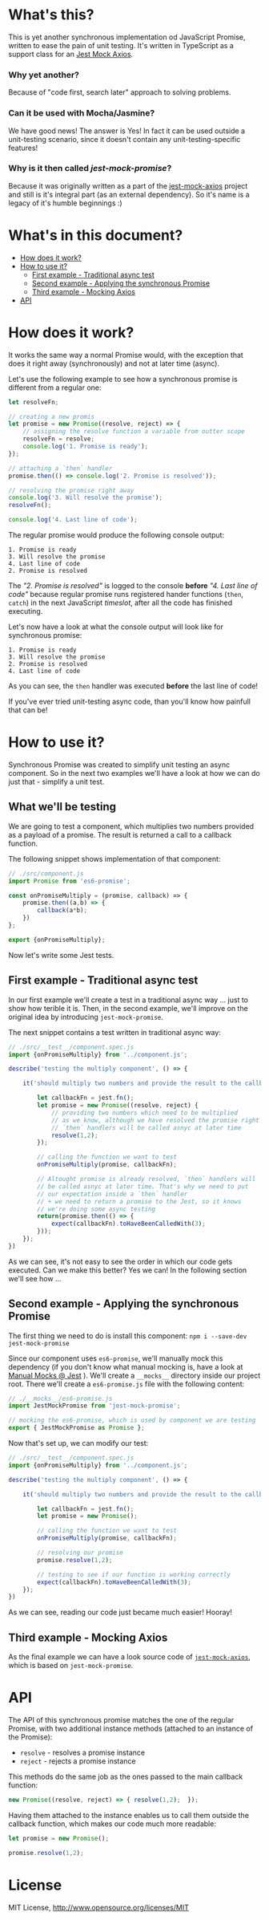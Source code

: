 # What's this?
This is yet another synchronous implementation od JavaScript Promise, written to ease the pain of unit testing. It's written in TypeScript as a support class for an [Jest Mock Axios](https://www.npmjs.com/package/jest-mock-axios).

### Why yet another?
Because of "code first, search later" approach to solving problems.

### Can it be used with Mocha/Jasmine?
We have good news! The answer is Yes! In fact it can be used outside a unit-testing scenario, since it doesn't contain any unit-testing-specific features!

### Why is it then called *jest-mock-promise*?
Because it was originally written as a part of the [jest-mock-axios](https://www.npmjs.com/package/jest-mock-axios) project and still is it's integral part (as an external dependency). So it's name is a legacy of it's humble beginnings :)

# What's in this document?

* [How does it work?](#how-does-it-work)
* [How to use it?](#how-to-use-it)
  * [First example - Traditional async test](#first-example---traditional-async-test)
  * [Second example - Applying the synchronous Promise](#second-example---applying-the-synchronous-promise )
  * [Third example - Mocking Axios](#third-example---mocking-axios)
* [API](#api)

# How does it work?

It works the same way a normal Promise would, with the exception that does it right away (synchronously) and not at later time (async).

Let's use the following example to see how a synchronous promise is different from a regular one:

```javascript
let resolveFn;

// creating a new promis
let promise = new Promise((resolve, reject) => {
    // assigning the resolve function a variable from outter scope
    resolveFn = resolve;
    console.log('1. Promise is ready');
});

// attaching a `then` handler
promise.then(() => console.log('2. Promise is resolved'));

// resolving the promise right away
console.log('3. Will resolve the promise');
resolveFn();

console.log('4. Last line of code');
```
The regular promise would produce the following console output:
```
1. Promise is ready
3. Will resolve the promise
4. Last line of code
2. Promise is resolved
```
The *"2. Promise is resolved"* is logged to the console **before** *"4. Last line of code"* because regular promise runs registered hander functions (`then`, `catch`) in the next JavaScript *timeslot*, after all the code has finished executing.

Let's now have a look at what the console output will look like for synchronous promise:
```
1. Promise is ready
3. Will resolve the promise
2. Promise is resolved
4. Last line of code
```
As you can see, the `then` handler was executed **before** the last line of code!

If you've ever tried unit-testing async code, than you'll know how painfull that can be!

# How to use it?

Synchronous Promise was created to simplify unit testing an async component. So in the next two examples we'll have a look at how we can do just that - simplify a unit test.

## What we'll be testing

We are going to test a component, which multiplies two numbers provided as a payload of a promise. The result is returned a call to a callback function.

The following snippet shows implementation of that component:
```javascript
// ./src/component.js
import Promise from 'es6-promise';

const onPromiseMultiply = (promise, callback) => {
    promise.then((a,b) => {
        callback(a*b);
    })
};

export {onPromiseMultiply};
```

Now let's write some Jest tests.

## First example - Traditional async test

In our first example we'll create a test in a traditional async way ... just to show how terible it is. Then, in the second example, we'll improve on the original idea by introducing `jest-mock-promise`.

The next snippet contains a test written in traditional async way:
```javascript
// ./src/__test__/component.spec.js
import {onPromiseMultiply} from '../component.js';

describe('testing the multiply component', () => {

    it('should multiply two numbers and provide the result to the callback function', () => {

        let callbackFn = jest.fn();
        let promise = new Promise((resolve, reject) {
            // providing two numbers which need to be multiplied
            // as we know, although we have resolved the promise right away,
            // `then` handlers will be called asnyc at later time
            resolve(1,2);
        });

        // calling the function we want to test
        onPromiseMultiply(promise, callbackFn);

        // Altought promise is already resolved, `then` handlers will
        // be called asnyc at later time. That's why we need to put
        // our expectation inside a `then` handler
        // + we need to return a promise to the Jest, so it knows
        // we're doing some async testing
        return(promise.then(() => {
            expect(callbackFn).toHaveBeenCalledWith(3);
        }));
    });
})
```
As we can see, it's not easy to see the order in which our code gets executed. Can we make this better? Yes we can! In the following section we'll see how ...

## Second example - Applying the synchronous Promise 
The first thing we need to do is install this component: `npm i --save-dev jest-mock-promise`

Since our component uses `es6-promise`, we'll manually mock this dependency (if you don't know what manual mocking is, have a look at [Manual Mocks @ Jest](https://facebook.github.io/jest/docs/en/manual-mocks.html) ). We'll create a `__mocks__` directory inside our project root. There we'll create a `es6-promise.js` file with the following content:
```javascript
// ./__mocks__/es6-promise.js
import JestMockPromise from 'jest-mock-promise';

// mocking the es6-promise, which is used by component we are testing
export { JestMockPromise as Promise };
```
Now that's set up, we can modify our test:
```javascript
// ./src/__test__/component.spec.js
import {onPromiseMultiply} from '../component.js';

describe('testing the multiply component', () => {

    it('should multiply two numbers and provide the result to the callback function', () => {

        let callbackFn = jest.fn();
        let promise = new Promise();

        // calling the function we want to test
        onPromiseMultiply(promise, callbackFn);

        // resolving our promise
        promise.resolve(1,2);

        // testing to see if our function is working correctly
        expect(callbackFn).toHaveBeenCalledWith(3);
    });
})
```
As we can see, reading our code just became much easier! Hooray!

## Third example - Mocking Axios

As the final example we can have a look source code of [`jest-mock-axios`](https://github.com/knee-cola/jest-mock-axios), which is based on `jest-mock-promise`.

# API

The API of this synchronous promise matches the one of the regular Promise, with two additional instance methods (attached to an instance of the Promise):
* `resolve` - resolves a promise instance
* `reject` - rejects a promise instance

This methods do the same job as the ones passed to the main callback function:
```javascript
new Promise((resolve, reject) => { resolve(1,2);  });
```
Having them attached to the instance enables us to call them outside the callback function, which makes our code much more readable:
```javascript
let promise = new Promise();

promise.resolve(1,2);
```

# License
MIT License, http://www.opensource.org/licenses/MIT